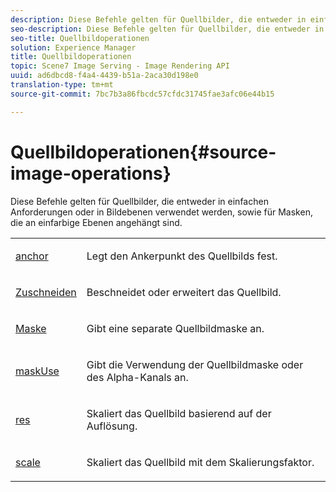 ```yaml
---
description: Diese Befehle gelten für Quellbilder, die entweder in einfachen Anforderungen oder in Bildebenen verwendet werden, sowie für Masken, die an einfarbige Ebenen angehängt sind.
seo-description: Diese Befehle gelten für Quellbilder, die entweder in einfachen Anforderungen oder in Bildebenen verwendet werden, sowie für Masken, die an einfarbige Ebenen angehängt sind.
seo-title: Quellbildoperationen
solution: Experience Manager
title: Quellbildoperationen
topic: Scene7 Image Serving - Image Rendering API
uuid: ad6dbcd8-f4a4-4439-b51a-2aca30d198e0
translation-type: tm+mt
source-git-commit: 7bc7b3a86fbcdc57cfdc31745fae3afc06e44b15

---
```



# Quellbildoperationen{#source-image-operations}

Diese Befehle gelten für Quellbilder, die entweder in einfachen Anforderungen oder in Bildebenen verwendet werden, sowie für Masken, die an einfarbige Ebenen angehängt sind.

<table id="simpletable_86AF12F2BD0B4F8698A008F8A20BAEF0"> 
 <tr class="strow"> 
  <td class="stentry"> <p><a href="../../../../../../is-api/http-ref/image-serving-api-ref/c-http-protocol-reference/c-command-reference/r-anchor.md#reference-6661e548ab284b82828d8d94c8ddeb7c" type="reference" format="dita" scope="local"> anchor</a> </p></td> 
  <td class="stentry"> <p>Legt den Ankerpunkt des Quellbilds fest. </p></td> 
 </tr> 
 <tr class="strow"> 
  <td class="stentry"> <p> <a href="../../../../../../is-api/http-ref/image-serving-api-ref/c-http-protocol-reference/c-command-reference/r-crop.md#reference-6fd0f6399966446ab4425ce050572eab" type="reference" format="dita" scope="local"> Zuschneiden</a> </p></td> 
  <td class="stentry"> <p>Beschneidet oder erweitert das Quellbild. </p></td> 
 </tr> 
 <tr class="strow"> 
  <td class="stentry"> <p><a href="../../../../../../is-api/http-ref/image-serving-api-ref/c-http-protocol-reference/c-command-reference/r-mask.md#reference-922254e027404fb890b850e2723ee06e" type="reference" format="dita" scope="local"> Maske</a> </p></td> 
  <td class="stentry"> <p>Gibt eine separate Quellbildmaske an. </p></td> 
 </tr> 
 <tr class="strow"> 
  <td class="stentry"> <p> <a href="../../../../../../is-api/http-ref/image-serving-api-ref/c-http-protocol-reference/c-command-reference/r-maskuse.md#reference-9bb1fb5eee4a4bd38f33dadc1a752464" type="reference" format="dita" scope="local"> maskUse</a> </p></td> 
  <td class="stentry"> <p>Gibt die Verwendung der Quellbildmaske oder des Alpha-Kanals an. </p></td> 
 </tr> 
 <tr class="strow"> 
  <td class="stentry"> <p> <a href="../../../../../../is-api/http-ref/image-serving-api-ref/c-http-protocol-reference/c-command-reference/r-res.md#reference-3d6fe416801148dea0f786f2b5169e55" type="reference" format="dita" scope="local"> res</a> </p></td> 
  <td class="stentry"> <p>Skaliert das Quellbild basierend auf der Auflösung. </p></td> 
 </tr> 
 <tr class="strow"> 
  <td class="stentry"> <p><a href="../../../../../../is-api/http-ref/image-serving-api-ref/c-http-protocol-reference/c-command-reference/r-is-http-scale.md#reference-098c30cea1764f189e6f7c7e400cc065" type="reference" format="dita" scope="local"> scale</a> </p></td> 
  <td class="stentry"> <p>Skaliert das Quellbild mit dem Skalierungsfaktor. </p></td> 
 </tr> 
</table>

